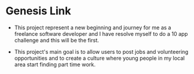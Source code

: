 # Genesis Link

- This project represent a new beginning and journey for me as a freelance software developer and I have resolve myself to do a 10 app challenge and this will be the first.

- This project's main goal is to allow users to post jobs and volunteering opportunities and to create a culture where young people in my local area start finding part time work.

